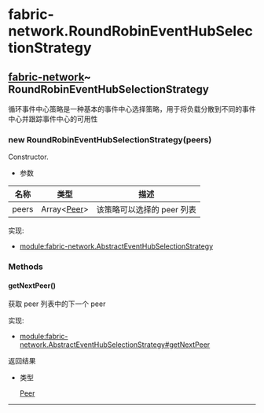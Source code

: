 # fabric-network.RoundRobinEventHubSelectionStrategy

## [fabric-network](https://hyperledger.github.io/fabric-sdk-node/release-1.4/module-fabric-network.html)~ RoundRobinEventHubSelectionStrategy

循环事件中心策略是一种基本的事件中心选择策略，用于将负载分散到不同的事件中心并跟踪事件中心的可用性

### new RoundRobinEventHubSelectionStrategy(peers)

Constructor.

- 参数

| 名称  | 类型                                                                                     | 描述                       |
| ----- | ---------------------------------------------------------------------------------------- | -------------------------- |
| peers | Array&lt;[Peer](https://hyperledger.github.io/fabric-sdk-node/release-1.4/Peer.html)&gt; | 该策略可以选择的 peer 列表 |

实现:

- [module:fabric-network.AbstractEventHubSelectionStrategy](https://hyperledger.github.io/fabric-sdk-node/release-1.4/module-fabric-network.AbstractEventHubSelectionStrategy.html)

### Methods

#### getNextPeer()

获取 peer 列表中的下一个 peer

实现:

- [module:fabric-network.AbstractEventHubSelectionStrategy#getNextPeer](https://hyperledger.github.io/fabric-sdk-node/release-1.4/module-fabric-network.AbstractEventHubSelectionStrategy.html#getNextPeer)

返回结果

- 类型

  [Peer](https://hyperledger.github.io/fabric-sdk-node/release-1.4/Peer.html)

---

